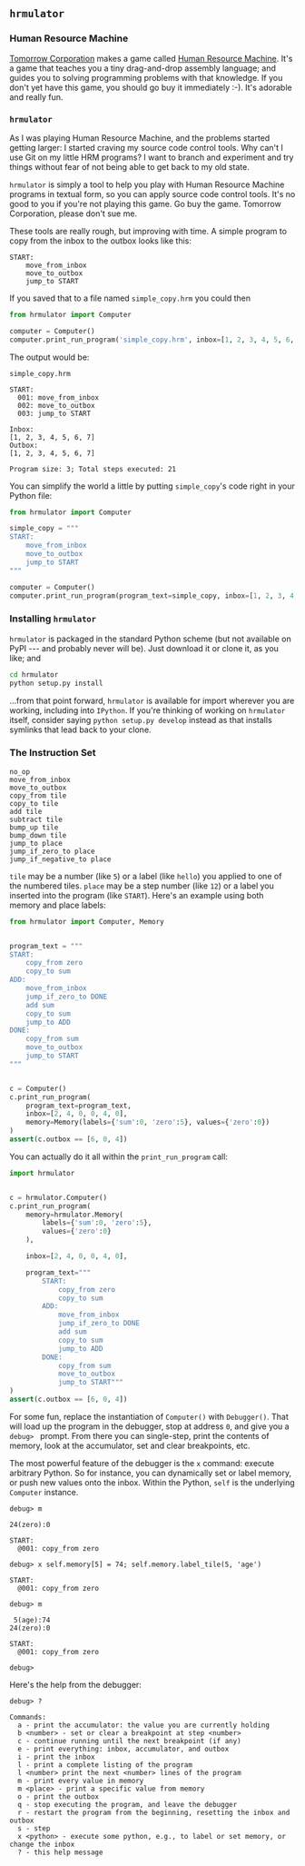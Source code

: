 ## `hrmulator`

### Human Resource Machine

[Tomorrow Corporation](https://tomorrowcorporation.com/) makes a game called [Human Resource Machine](https://tomorrowcorporation.com/humanresourcemachine).  It's a game that teaches you a tiny drag-and-drop assembly language; and guides you to solving programming problems with that knowledge.  If you don't yet have this game, you should go buy it immediately :-).  It's adorable and really fun.

### `hrmulator`

As I was playing Human Resource Machine, and the problems started getting larger: I started craving my source code control tools.  Why can't I use Git on my little HRM programs?  I want to branch and experiment and try things without fear of not being able to get back to my old state.

`hrmulator` is simply a tool to help you play with Human Resource Machine programs in textual form, so you can apply source code control tools.  It's no good to you if you're not playing this game.  Go buy the game.  Tomorrow Corporation, please don't sue me.

These tools are really rough, but improving with time.  A simple program to copy from the inbox to the outbox looks like this:

~~~plain
START:
    move_from_inbox
    move_to_outbox
    jump_to START
~~~

If you saved that to a file named `simple_copy.hrm` you could then

~~~Python
from hrmulator import Computer

computer = Computer()
computer.print_run_program('simple_copy.hrm', inbox=[1, 2, 3, 4, 5, 6, 7])
~~~

The output would be:

~~~console
simple_copy.hrm

START:
  001: move_from_inbox
  002: move_to_outbox
  003: jump_to START

Inbox:
[1, 2, 3, 4, 5, 6, 7]
Outbox:
[1, 2, 3, 4, 5, 6, 7]

Program size: 3; Total steps executed: 21
~~~

You can simplify the world a little by putting `simple_copy`'s code right in your Python file:

~~~Python
from hrmulator import Computer

simple_copy = """
START:
    move_from_inbox
    move_to_outbox
    jump_to START
"""

computer = Computer()
computer.print_run_program(program_text=simple_copy, inbox=[1, 2, 3, 4, 5, 6, 7])
~~~

### Installing `hrmulator`

`hrmulator` is packaged in the standard Python scheme (but not available on PyPI --- and probably never will be).  Just download it or clone it, as you like; and

~~~Bash
cd hrmulator
python setup.py install
~~~

...from that point forward, `hrmulator` is available for import wherever you are working, including into `IPython`.  If you're thinking of working on `hrmulator` itself, consider saying `python setup.py develop` instead as that installs symlinks that lead back to your clone.

### The Instruction Set

~~~plain
no_op
move_from_inbox
move_to_outbox
copy_from tile
copy_to tile
add tile
subtract tile
bump_up tile
bump_down tile
jump_to place
jump_if_zero_to place
jump_if_negative_to place
~~~

`tile` may be a number (like `5`) or a label (like `hello`) you applied to one of the numbered tiles.  `place` may be a step number (like `12`) or a label you inserted into the program (like `START`).  Here's an example using both memory and place labels:

~~~Python
from hrmulator import Computer, Memory


program_text = """
START:
    copy_from zero
    copy_to sum
ADD:
    move_from_inbox
    jump_if_zero_to DONE
    add sum
    copy_to sum
    jump_to ADD
DONE:
    copy_from sum
    move_to_outbox
    jump_to START
"""


c = Computer()
c.print_run_program(
    program_text=program_text,
    inbox=[2, 4, 0, 0, 4, 0],
    memory=Memory(labels={'sum':0, 'zero':5}, values={'zero':0})
)
assert(c.outbox == [6, 0, 4])
~~~

You can actually do it all within the `print_run_program` call:

~~~Python
import hrmulator


c = hrmulator.Computer()
c.print_run_program(
    memory=hrmulator.Memory(
        labels={'sum':0, 'zero':5},
        values={'zero':0}
    ),

    inbox=[2, 4, 0, 0, 4, 0],

    program_text="""
        START:
            copy_from zero
            copy_to sum
        ADD:
            move_from_inbox
            jump_if_zero_to DONE
            add sum
            copy_to sum
            jump_to ADD
        DONE:
            copy_from sum
            move_to_outbox
            jump_to START"""
)
assert(c.outbox == [6, 0, 4])
~~~

For some fun, replace the instantiation of `Computer()` with `Debugger()`.  That will load up the program in the debugger, stop at address `0`, and give you a `debug> ` prompt.  From there you can single-step, print the contents of memory, look at the accumulator, set and clear breakpoints, etc.

The most powerful feature of the debugger is the `x` command: execute arbitrary Python.  So for instance, you can dynamically set or label memory, or push new values onto the inbox.  Within the Python, `self` is the underlying `Computer` instance.

~~~plain
debug> m

24(zero):0

START:
  @001: copy_from zero

debug> x self.memory[5] = 74; self.memory.label_tile(5, 'age')

START:
  @001: copy_from zero

debug> m

 5(age):74
24(zero):0

START:
  @001: copy_from zero

debug>
~~~

Here's the help from the debugger:

~~~plain
debug> ?

Commands:
  a - print the accumulator: the value you are currently holding
  b <number> - set or clear a breakpoint at step <number>
  c - continue running until the next breakpoint (if any)
  e - print everything: inbox, accumulator, and outbox
  i - print the inbox
  l - print a complete listing of the program
  l <number> print the next <number> lines of the program
  m - print every value in memory
  m <place> - print a specific value from memory
  o - print the outbox
  q - stop executing the program, and leave the debugger
  r - restart the program from the beginning, resetting the inbox and outbox
  s - step
  x <python> - execute some python, e.g., to label or set memory, or change the inbox
  ? - this help message
~~~
